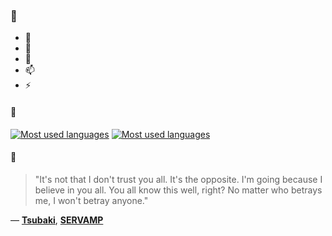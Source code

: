 ### 👋

- 🔭
- 🌱
- 💬
- 📫
- ⚡

#### 🧏

[![Most used languages](https://github-readme-stats-aynah.vercel.app/api/top-langs/?username=aynh&theme=solarized-dark&langs_count=6&layout=compact&hide_title=true)](https://github.com/anuraghazra/github-readme-stats#gh-dark-mode-only)
[![Most used languages](https://github-readme-stats-aynah.vercel.app/api/top-langs/?username=aynh&theme=solarized-light&langs_count=6&layout=compact&hide_title=true)](https://github.com/anuraghazra/github-readme-stats#gh-light-mode-only)

#### 💬

> "It's not that I don't trust you all. It's the opposite. I'm going because I believe in you all. You all know this well, right? No matter who betrays me, I won't betray anyone."

&mdash; [**Tsubaki**](https://myanimelist.net/character.php?q=Tsubaki&cat=character), [**SERVAMP**](https://myanimelist.net/search/all?q=SERVAMP&cat=all)
